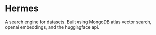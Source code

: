 # Hermes
A search engine for datasets. Built using MongoDB atlas vector search, openai embeddings, and the huggingface api.
